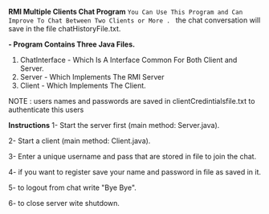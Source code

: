 **RMI Multiple Clients Chat Program**
` You Can Use This Program and Can Improve To Chat Between Two Clients or More . 
` the chat conversation will save in the file chatHistoryFile.txt.

**- Program Contains Three Java Files.**
1. ChatInterface - Which Is A Interface Common For Both Client and Server.
2. Server - Which Implements The RMI Server
3. Client - Which Implements The Client.

NOTE : users names and passwords  are saved in clientCredintialsfile.txt to authenticate this users

**Instructions**
1- Start the server first (main method: Server.java).

2- Start a client (main method: Client.java).

3- Enter a unique username  and pass that are stored in file to join the chat.

4- if you want to register save your name and password in file as saved in it.

5- to logout from chat write "Bye Bye".

6- to close server wite shutdown.


